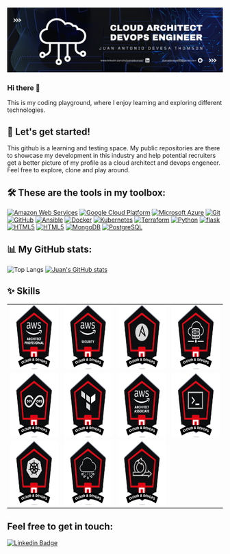 <!--
**juanadevesat/juanadevesat** is a ✨ _special_ ✨ repository because its `README.md` (this file) appears on your GitHub profile.

Here are some ideas to get you started:

- 🔭 I’m currently working on ...
- 🌱 I’m currently learning ...
- 👯 I’m looking to collaborate on ...
- 🤔 I’m looking for help with ...
- 💬 Ask me about ...
- 📫 How to reach me: ...
- 😄 Pronouns: ...
- ⚡ Fun fact: ...
-->

![Animated banner](<img/GitHub Banner.png>)

### Hi there 👋

This is my coding playground, where I enjoy learning and exploring different technologies. 

## 🚀 Let's get started! 

This github is a learning and testing space. My public repositories are there to showcase my development in this industry and help potential recruiters get a better picture of my profile as a cloud architect and devops engeneer. Feel free to explore, clone and play around.

## 🛠️ These are the tools in my toolbox:

<a href="https://aws.amazon.com/"><img src="https://img.shields.io/badge/Amazon_AWS-232F3E?style=for-the-badge&logo=amazon-aws&logoColor=white" height="30" alt="Amazon Web Services"></a>
<a href="https://cloud.google.com/"><img src="https://img.shields.io/badge/Google_Cloud-4285F4?style=for-the-badge&logo=google-cloud&logoColor=white" height="30" alt="Google Cloud Platform"></a>
<a href="https://azure.microsoft.com/"><img src="https://img.shields.io/badge/Microsoft_Azure-0089D6?style=for-the-badge&logo=microsoft-azure&logoColor=white" height="30" alt="Microsoft Azure"></a>
<a href="https://git-scm.com/"><img src="https://img.shields.io/badge/-Git-F05032?style=for-the-badge&logo=git&logoColor=white" height="30" alt="Git"></a>
<a href="https://github.com/"><img src="https://img.shields.io/badge/-GitHub-181717?style=for-the-badge&logo=github&logoColor=white" height="30" alt="GitHub"></a>
<a href="https://www.ansible.com/"><img src="https://img.shields.io/badge/Ansible-EE0000?style=for-the-badge&logo=ansible&logoColor=white" height="30" alt="Ansible"></a>
<a href="https://www.docker.com/"><img src="https://img.shields.io/badge/-Docker-2496ED?style=for-the-badge&logo=docker&logoColor=white" height="30" alt="Docker"></a>
<a href="https://kubernetes.io/"><img src="https://img.shields.io/badge/Kubernetes-326CE5?style=for-the-badge&logo=kubernetes&logoColor=white" height="30" alt="Kubernetes"></a>
<a href="https://www.terraform.io/"><img src="https://img.shields.io/badge/Terraform-623CE4?style=for-the-badge&logo=terraform&logoColor=white" height="30" alt="Terraform"></a>
<a href="https://www.python.org/"><img src="https://img.shields.io/badge/-Python-3776AB?style=for-the-badge&logo=python&logoColor=white" height="30" alt="Python"></a>
<a href="https://flask.palletsprojects.com/en/3.0.x/"><img src="https://img.shields.io/badge/flask-%23000.svg?style=for-the-badge&logo=flask&logoColor=white" height="30" alt="flask"></a>
<a href="https://developer.mozilla.org/en-US/docs/Web/Guide/HTML/HTML5"><img src="https://img.shields.io/badge/-HTML5-E34F26?style=for-the-badge&logo=html5&logoColor=white" height="30" alt="HTML5"></a>
<a href="https://developer.mozilla.org/es/docs/Web/CSS"><img src="https://img.shields.io/badge/css3-%231572B6.svg?style=for-the-badge&logo=css3&logoColor=white" height="30" alt="HTML5"></a>
<a href="https://www.mongodb.com/"><img src="https://img.shields.io/badge/-MongoDB-47A248?style=for-the-badge&logo=mongodb&logoColor=white" height="30" alt="MongoDB"></a>
<a href="https://www.postgresql.org/"><img src="https://img.shields.io/badge/-PostgreSQL-336791?style=for-the-badge&logo=postgresql&logoColor=white" height="30" alt="PostgreSQL"></a>

<!--Badges: https://github.com/Ileriayo/markdown-badges-->

## 📊 My GitHub stats:

![Top Langs](https://github-readme-stats.vercel.app/api/top-langs/?username=juanadevesat&layout=compact) 
[![Juan's GitHub stats](https://github-readme-stats.vercel.app/api?username=juanadevesat&show_icons=true&theme=radical)](https://github.com/juanadevesat)

## ✨ Skills
<table style="border: 0px;">
    <tr>
        <td><a href="https://badgr.com/backpack/badges/657b25ad1527074bf3b29b16"><img src="img/Architecture professional.png" height="150" alt="Architecture Professional"></a></td>
        <td><a href="https://badgr.com/backpack/badges/657b259eebf2365fd2985403"><img src="img/Seguridad en nube.png" height="150" alt="Seguridad en nube"></a></td>
        <td><a href="https://badgr.com/backpack/badges/657b257835f20d32468251a1"><img src="img/Provisioning.png" height="150" alt="Provisioning"></a></td>
        <td><a href="https://badgr.com/backpack/badges/657b258debf2365fd29853e6"><img src="img/Data en nube.png" height="150" alt="Data en nube"></a></td>
    </tr>
    <tr>
        <td><a href="https://badgr.com/backpack/badges/657b256a35f20d3246825133"><img src="img/DevOps Leader.png" height="150" alt="DevOps Leader"></a></td>
        <td><a href="https://badgr.com/backpack/badges/657b255635f20d324682511c"><img src="img/IaaC.png" height="150" alt="IaaC"></a></td>
        <td><a href="https://badgr.com/backpack/badges/657b253eebf2365fd29852e7"><img src="img/Architecture builder.png" height="150" alt="Architecture Builder"></a></td>
        <td><a href="https://badgr.com/backpack/badges/657b252eebf2365fd29852b8"><img src="img/Terminales.png" height="150" alt="Terminales"></a></td>
    </tr>
    <tr>
        <td><a href="https://badgr.com/backpack/badges/657b2518b6343f1cc6855077"><img src="img/Kube Master.png" height="150" alt="Kube Master"></a></td>
        <td><a href="https://badgr.com/backpack/badges/657998a284185e577784a2e7"><img src="img/Basic Cloud.png" height="150" alt="Basic Cloud"></a></td>
        <td><a href="https://badgr.com/backpack/badges/6579910d84185e57778497f1"><img src="img/Agile.png" height="150" alt="Agile"></a></td>
    </tr>
</table>

## Feel free to get in touch:

[![Linkedin Badge](https://www.vectorlogo.zone/logos/linkedin/linkedin-icon.svg)](https://www.linkedin.com/in/juanadevesat/)
